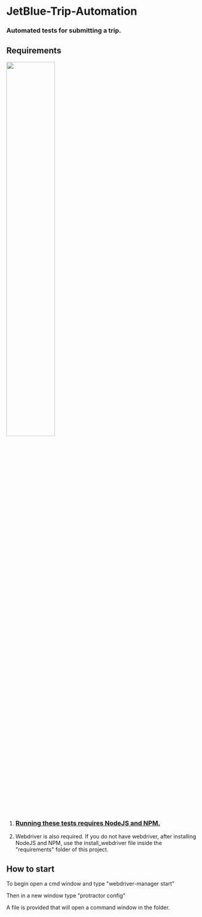 # JetBlue-Trip-Automation
### Automated tests for submitting a trip.

## Requirements

<img src="https://nodejs.org/static/images/logos/nodejs-new-pantone-black.png" width="50%" height="50%">

1. ### [Running these tests requires NodeJS and NPM.](https://nodejs.org/en/)

2. Webdriver is also required.  If you do not have webdriver, after installing NodeJS and NPM, use the install_webdriver file inside the "requirements" folder of this project.

## How to start

To begin open a cmd window and type "webdriver-manager start"

Then in a new window type "protractor config"

A file is provided that will open a command window in the folder.



